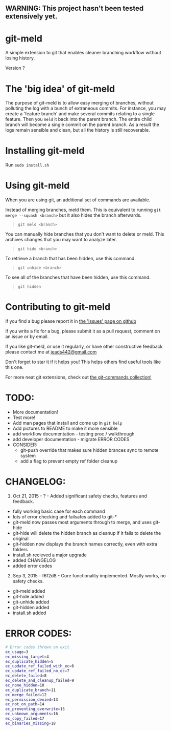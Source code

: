 ## WARNING: This project hasn't been tested extensively yet.




# git-meld
A simple extension to git that enables cleaner branching workflow without losing history.

Version ?


# The 'big idea' of git-meld
The purpose of git-meld is to allow easy merging of branches, without polluting the log with a bunch of extraneous commits. For instance, you may create a 'feature branch' and make several commits relating to a single feature. Then you `meld` it back into the parent branch. The entire child branch will become a single commit on the parent branch. As a result the logs remain sensible and clean, but all the history is still recoverable.


# Installing git-meld
Run `sudo install.sh`


# Using git-meld
When you are using git, an additional set of commands are available.

Instead of merging branches, meld them. This is equivalent to running `git merge --squash <branch>` but it also hides the branch afterwards.
> `git meld <branch>`

You can manually hide branches that you don't want to delete or meld. This archives changes that you may want to analyze later.
> `git hide <branch>`

To retrieve a branch that has been hidden, use this command.
> `git unhide <branch>`

To see all of the branches that have been hidden, use this command.
> `git hidden`


# Contributing to git-meld

If you find a bug please report it in [the 'Issues' page on github](https://github.com/eadsjr/git-meld)

If you write a fix for a bug, please submit it as a pull request, comment on an issue or by email.

If you like git-meld, or use it regularly, or have other constructive feedback please contact me at [jeads442@gmail.com](mailto:jeads442@gmail.com)

Don't forget to star it if it helps you! This helps others find useful tools like this one.

For more neat git extensions, check out [the git-commands collection!](https://github.com/git-commands)

# TODO:
* More documentation!
* Test more!
* Add man pages that install and come up in `git help`
* Add pictures to README to make it more sensible
* add workflow documentation - testing proc / walkthrough
* add developer documentation - migrate ERROR CODES
* CONSIDER:
  * git-push override that makes sure hidden brances sync to remote system
  * add a flag to prevent empty ref folder cleanup

# CHANGELOG:
1. Oct 21, 2015 - ? - Added significant safety checks, features and feedback.
  * fully working basic case for each command
  * lots of error checking and failsafes added to git-*
  * git-meld now passes most arguments through to merge, and uses git-hide
  * git-hide will delete the hidden branch as cleanup if it fails to delete the original
  * git-hidden now displays the branch names correctly, even with extra folders
  * install.sh recieved a major upgrade
  * added CHANGELOG
  * added error codes
2. Sep 3,  2015 - f6f2d8 - Core functionality implemented. Mostly works, no safety checks.
  * git-meld added
  * git-hide added
  * git-unhide added
  * git-hidden added
  * install.sh added

# ERROR CODES:
```bash
# Error codes thrown on exit
ec_usage=3
ec_missing_target=4
ec_duplicate_hidden=5
ec_update_ref_failed_with_ec=6
ec_update_ref_failed_no_ec=7
ec_delete_failed=8
ec_delete_and_cleanup_failed=9
ec_none_hidden=10
ec_duplicate_branch=11
ec_merge_failed=12
ec_permission_denied=13
ec_not_on_path=14
ec_preventing_overwrite=15
ec_unknown_arguments=16
ec_copy_failed=17
ec_binaries_missing=18
```
